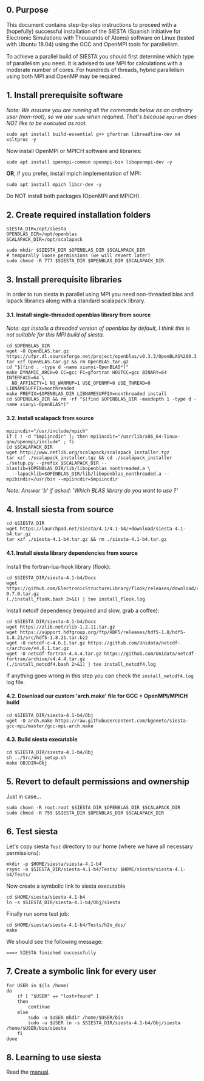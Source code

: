 ## 0. Purpose 

This document contains step-by-step instructions to proceed with a (hopefully) successful installation of the SIESTA (Spanish Initiative for Electronic Simulations with Thousands of Atoms) software on Linux (tested with Ubuntu 18.04) using the GCC and OpenMPI tools for parallelism. 

To achieve a parallel build of SIESTA you should ﬁrst determine which type of parallelism you need. It is advised to use MPI for calculations with a moderate number of cores. For hundreds of threads, hybrid parallelism using both MPI and OpenMP may be required.

## 1. Install prerequisite software

*Note: We assume you are running all the commands below as an ordinary user (non-root), so we use `sudo` when required. That's because `mpirun` does NOT like to be executed as root.*

```
sudo apt install build-essential g++ gfortran libreadline-dev m4 xsltproc -y
```

Now install OpenMPI or MPICH software and libraries: 

```
sudo apt install openmpi-common openmpi-bin libopenmpi-dev -y
```

**OR**, if you prefer, install mpich implementation of MPI: 

```
sudo apt install mpich libcr-dev -y
```

Do NOT install both packages (OpenMPI and MPICH). 

## 2. Create required installation folders

```
SIESTA_DIR=/opt/siesta
OPENBLAS_DIR=/opt/openblas
SCALAPACK_DIR=/opt/scalapack 

sudo mkdir $SIESTA_DIR $OPENBLAS_DIR $SCALAPACK_DIR
# temporally loose permissions (we will revert later)
sudo chmod -R 777 $SIESTA_DIR $OPENBLAS_DIR $SCALAPACK_DIR
```

## 3. Install prerequisite libraries 

In order to run siesta in parallel using MPI you need non-threaded blas and lapack libraries along with a standard scalapack library.

#### 3.1. Install single-threaded openblas library from source

*Note: apt installs a threaded version of openblas by default, I think this is not suitable for this MPI build of siesta.*

```
cd $OPENBLAS_DIR
wget -O OpenBLAS.tar.gz https://ufpr.dl.sourceforge.net/project/openblas/v0.3.3/OpenBLAS%200.3.3%20version.tar.gz
tar xzf OpenBLAS.tar.gz && rm OpenBLAS.tar.gz
cd "$(find . -type d -name xianyi-OpenBLAS*)"
make DYNAMIC_ARCH=0 CC=gcc FC=gfortran HOSTCC=gcc BINARY=64 INTERFACE=64 \
  NO_AFFINITY=1 NO_WARMUP=1 USE_OPENMP=0 USE_THREAD=0 LIBNAMESUFFIX=nonthreaded
make PREFIX=$OPENBLAS_DIR LIBNAMESUFFIX=nonthreaded install
cd $OPENBLAS_DIR && rm -rf "$(find $OPENBLAS_DIR -maxdepth 1 -type d -name xianyi-OpenBLAS*)"
```

#### 3.2. Install scalapack from source

```
mpiincdir="/usr/include/mpich"
if [ ! -d "$mpiincdir" ]; then mpiincdir="/usr/lib/x86_64-linux-gnu/openmpi/include" ; fi
cd $SCALAPACK_DIR
wget http://www.netlib.org/scalapack/scalapack_installer.tgz
tar xzf ./scalapack_installer.tgz && cd ./scalapack_installer
./setup.py --prefix $SCALAPACK_DIR --blaslib=$OPENBLAS_DIR/lib/libopenblas_nonthreaded.a \
  --lapacklib=$OPENBLAS_DIR/lib/libopenblas_nonthreaded.a --mpibindir=/usr/bin --mpiincdir=$mpiincdir
```

*Note: Answer 'b' if asked: 'Which BLAS library do you want to use ?'*


## 4. Install siesta from source

```
cd $SIESTA_DIR
wget https://launchpad.net/siesta/4.1/4.1-b4/+download/siesta-4.1-b4.tar.gz
tar xzf ./siesta-4.1-b4.tar.gz && rm ./siesta-4.1-b4.tar.gz
```

#### 4.1. Install siesta library dependencies from source

Install the fortran-lua-hook library (flook):

```
cd $SIESTA_DIR/siesta-4.1-b4/Docs
wget https://github.com/ElectronicStructureLibrary/flook/releases/download/v0.7.0/flook-0.7.0.tar.gz
(./install_flook.bash 2>&1) | tee install_flook.log
```

Install netcdf dependency (required and slow, grab a coffee):

```
cd $SIESTA_DIR/siesta-4.1-b4/Docs
wget https://zlib.net/zlib-1.2.11.tar.gz
wget https://support.hdfgroup.org/ftp/HDF5/releases/hdf5-1.8/hdf5-1.8.21/src/hdf5-1.8.21.tar.bz2
wget -O netcdf-c-4.6.1.tar.gz https://github.com/Unidata/netcdf-c/archive/v4.6.1.tar.gz
wget -O netcdf-fortran-4.4.4.tar.gz https://github.com/Unidata/netcdf-fortran/archive/v4.4.4.tar.gz
(./install_netcdf4.bash 2>&1) | tee install_netcdf4.log
```

If anything goes wrong in this step you can check the `install_netcdf4.log` log file.

#### 4.2. Download our custom 'arch.make' file for GCC + OpenMPI/MPICH build 

```
cd $SIESTA_DIR/siesta-4.1-b4/Obj
wget -O arch.make https://raw.githubusercontent.com/bgeneto/siesta-gcc-mpi/master/gcc-mpi-arch.make
```

#### 4.3. Build siesta executable 

```
cd $SIESTA_DIR/siesta-4.1-b4/Obj
sh ../Src/obj_setup.sh
make OBJDIR=Obj
```

## 5. Revert to default permissions and ownership 

Just in case...

```
sudo chown -R root:root $SIESTA_DIR $OPENBLAS_DIR $SCALAPACK_DIR
sudo chmod -R 755 $SIESTA_DIR $OPENBLAS_DIR $SCALAPACK_DIR
```

## 6. Test siesta

Let's copy siesta `Test` directory to our home (where we have all necessary permissions): 

```
mkdir -p $HOME/siesta/siesta-4.1-b4
rsync -a $SIESTA_DIR/siesta-4.1-b4/Tests/ $HOME/siesta/siesta-4.1-b4/Tests/
```

Now create a symbolic link to siesta executable 

```
cd $HOME/siesta/siesta-4.1-b4
ln -s $SIESTA_DIR/siesta-4.1-b4/Obj/siesta
```

Finally run some test job:

```
cd $HOME/siesta/siesta-4.1-b4/Tests/h2o_dos/
make
```

We should see the following message:
```
===> SIESTA finished successfully
```

## 7. Create a symbolic link for every user


```
for USER in $(ls /home)
do
    if [ "$USER" == "lost+found" ]
    then
        continue
    else
        sudo -u $USER mkdir /home/$USER/bin
        sudo -u $USER ln -s $SIESTA_DIR/siesta-4.1-b4/Obj/siesta /home/$USER/bin/siesta
    fi
done
```


## 8. Learning to use siesta 

Read the [manual](https://siesta-project.github.io/bsc2017/siesta-4.1.pdf).
